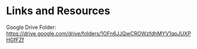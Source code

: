 # Links and Resources

Google Drive Folder: https://drive.google.com/drive/folders/1OFn6JJQwCROWzfdhMYV1qpJUXPHGfFZf
